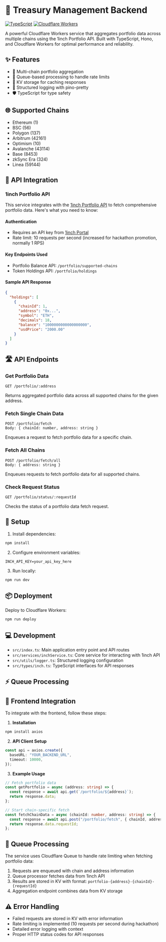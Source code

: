 # 🏦 Treasury Management Backend

[![TypeScript](https://img.shields.io/badge/TypeScript-007ACC?style=for-the-badge&logo=typescript&logoColor=white)](https://www.typescriptlang.org/)
[![Cloudflare Workers](https://img.shields.io/badge/Cloudflare_Workers-F38020?style=for-the-badge&logo=cloudflare&logoColor=white)](https://workers.cloudflare.com/)

A powerful Cloudflare Workers service that aggregates portfolio data across multiple chains using the 1inch Portfolio API. Built with TypeScript, Hono, and Cloudflare Workers for optimal performance and reliability.

## ✨ Features

- 🔗 Multi-chain portfolio aggregation
- 🔄 Queue-based processing to handle rate limits
- 💾 KV storage for caching responses
- 📝 Structured logging with pino-pretty
- 🛡️ TypeScript for type safety

## 🌐 Supported Chains

- Ethereum (1)
- BSC (56)
- Polygon (137)
- Arbitrum (42161)
- Optimism (10)
- Avalanche (43114)
- Base (8453)
- zkSync Era (324)
- Linea (59144)

## 🔌 API Integration

### 1inch Portfolio API

This service integrates with the [1inch Portfolio API](https://portal.1inch.dev) to fetch comprehensive portfolio data. Here's what you need to know:

#### Authentication

- Requires an API key from [1inch Portal](https://portal.1inch.dev)
- Rate limit: 10 requests per second (increased for hackathon promotion, normally 1 RPS)

#### Key Endpoints Used

- Portfolio Balance API: `/portfolio/supported-chains`
- Token Holdings API: `/portfolio/holdings`

#### Sample API Response

```json
{
  "holdings": [
    {
      "chainId": 1,
      "address": "0x...",
      "symbol": "ETH",
      "decimals": 18,
      "balance": "1000000000000000000",
      "usdPrice": "2000.00"
    }
  ]
}
```

## 🛣️ API Endpoints

### Get Portfolio Data

```
GET /portfolio/:address
```

Returns aggregated portfolio data across all supported chains for the given address.

### Fetch Single Chain Data

```
POST /portfolio/fetch
Body: { chainId: number, address: string }
```

Enqueues a request to fetch portfolio data for a specific chain.

### Fetch All Chains

```
POST /portfolio/fetch/all
Body: { address: string }
```

Enqueues requests to fetch portfolio data for all supported chains.

### Check Request Status

```
GET /portfolio/status/:requestId
```

Checks the status of a portfolio data fetch request.

## 🚀 Setup

1. Install dependencies:

```bash
npm install
```

2. Configure environment variables:

```
INCH_API_KEY=your_api_key_here
```

3. Run locally:

```bash
npm run dev
```

## 📦 Deployment

Deploy to Cloudflare Workers:

```bash
npm run deploy
```

## 💻 Development

- `src/index.ts`: Main application entry point and API routes
- `src/services/inchService.ts`: Core service for interacting with 1inch API
- `src/utils/logger.ts`: Structured logging configuration
- `src/types/inch.ts`: TypeScript interfaces for API responses

## ⚡ Queue Processing

## 🔄 Frontend Integration

To integrate with the frontend, follow these steps:

1. **Installation**

```bash
npm install axios
```

2. **API Client Setup**

```typescript
const api = axios.create({
  baseURL: "YOUR_BACKEND_URL",
  timeout: 10000,
});
```

3. **Example Usage**

```typescript
// Fetch portfolio data
const getPortfolio = async (address: string) => {
  const response = await api.get(`/portfolio/${address}`);
  return response.data;
};

// Start chain-specific fetch
const fetchChainData = async (chainId: number, address: string) => {
  const response = await api.post("/portfolio/fetch", { chainId, address });
  return response.data.requestId;
};
```

## 🔄 Queue Processing

The service uses Cloudflare Queue to handle rate limiting when fetching portfolio data:

1. Requests are enqueued with chain and address information
2. Queue processor fetches data from 1inch API
3. Results are stored in KV with format: `portfolio-{address}-{chainId}-{requestId}`
4. Aggregation endpoint combines data from KV storage

## ⚠️ Error Handling

- Failed requests are stored in KV with error information
- Rate limiting is implemented (10 requests per second during hackathon)
- Detailed error logging with context
- Proper HTTP status codes for API responses
